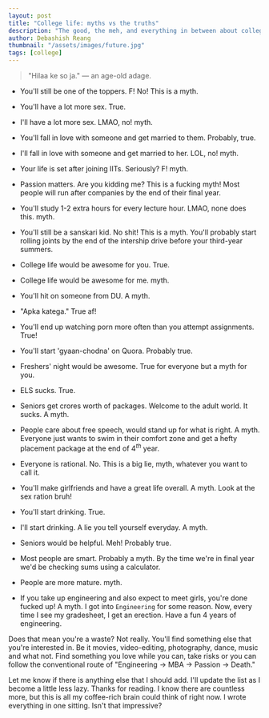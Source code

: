 ```yaml
---
layout: post
title: "College life: myths vs the truths"
description: "The good, the meh, and everything in between about college."
author: Debashish Reang
thumbnail: "/assets/images/future.jpg"
tags: [college]
---
```


> "Hilaa ke so ja." &mdash; an age-old adage.

* You'll still be one of the toppers. F! No! This is a <reddot>myth</reddot>.

* You'll have a lot more sex. True.

* I'll have a lot more sex. LMAO, no! <reddot>myth</reddot>.

* You'll fall in love with someone and get married to them. Probably, true.

* I'll fall in love with someone and get married to her. LOL, no! <reddot>myth</reddot>.

* Your life is set after joining IITs. Seriously? F! <reddot>myth</reddot>.

* Passion matters. Are you kidding me? This is a fucking <reddot>myth</reddot>! Most people will run after companies by the end of their final year.

* You'll study 1-2 extra hours for every lecture hour. LMAO, none does this. <reddot>myth</reddot>.

* You'll still be a sanskari kid. No shit! This is a <reddot>myth</reddot>. You'll probably start rolling joints by the end of the intership drive before your third-year summers.

* College life would be awesome for you. True.

* College life would be awesome for me. <reddot>myth</reddot>.

* You'll hit on someone from DU. A <reddot>myth</reddot>.

* "Apka katega." True af!

* You'll end up watching porn more often than you attempt assignments. True!

* You'll start 'gyaan-chodna' on Quora. Probably true.

* Freshers' night would be awesome. True for everyone but a <reddot>myth</reddot> for you.

* ELS sucks. True.

* Seniors get crores worth of packages. Welcome to the adult world. It sucks. A <reddot>myth</reddot>.

* People care about free speech, would stand up for what is right. A <reddot>myth</reddot>. Everyone just wants to swim in their comfort zone and get a hefty placement package at the end of $4^{th}$ year.

* Everyone is rational. No. This is a big lie, <reddot>myth</reddot>, whatever you want to call it.

* You'll make girlfriends and have a great life overall. A <reddot>myth</reddot>. Look at the sex ration bruh!

* You'll start drinking. True.

* I'll start drinking. A lie you tell yourself everyday. A <reddot>myth</reddot>.

* Seniors would be helpful. Meh! Probably true.

* Most people are smart. Probably a <reddot>myth</reddot>. By the time we're in final year we'd be checking sums using a calculator.

* People are more mature. <reddot>myth</reddot>.

* If you take up engineering and also expect to meet girls, you're done fucked up! A <reddot>myth</reddot>. I got into `Engineering` for some reason. Now, every time I see my gradesheet, I get an erection. Have a fun 4 years of engineering.

Does that mean you're a waste? Not really. You'll find something else that you're interested in. Be it movies, video-editing, photography, dance, music and what not. Find something you love while you can, take risks or you can follow the conventional route of "Engineering &#8594; MBA &#8594; Passion &#8594; Death."

Let me know if there is anything else that I should add. I'll update the list as I become a little less lazy. Thanks for reading. I know there are countless more, but this is all my coffee-rich brain could think of right now. I wrote everything in one sitting. Isn't that impressive?